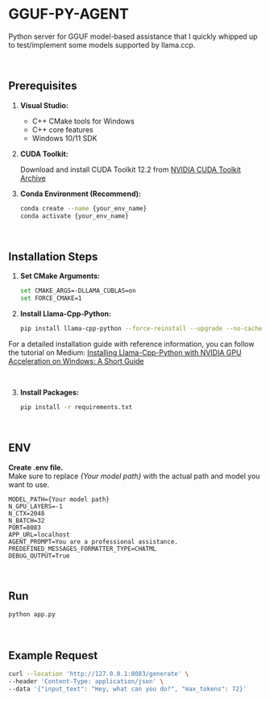 # GGUF-PY-AGENT

Python server for GGUF model-based assistance that I quickly whipped up to test/implement some models supported by llama.ccp.

<br>

## Prerequisites

1. **Visual Studio:**

   - C++ CMake tools for Windows
   - C++ core features
   - Windows 10/11 SDK

2. **CUDA Toolkit:**

   Download and install CUDA Toolkit 12.2 from [NVIDIA CUDA Toolkit Archive](https://developer.nvidia.com/cuda-12-2-0-download-archive?target_os=Windows)


3. **Conda Environment (Recommend):**
   ```bash
   conda create --name {your_env_name}
   conda activate {your_env_name}
   ```
<br>

## Installation Steps

1. **Set CMake Arguments:**

   ```bash
   set CMAKE_ARGS=-DLLAMA_CUBLAS=on
   set FORCE_CMAKE=1

   ```

2. **Install Llama-Cpp-Python:**
   ```bash
   pip install llama-cpp-python --force-reinstall --upgrade --no-cache-dir
   ```

For a detailed installation guide with reference information, you can follow the tutorial on Medium: [Installing Llama-Cpp-Python with NVIDIA GPU Acceleration on Windows: A Short Guide](https://medium.com/@piyushbatra1999/installing-llama-cpp-python-with-nvidia-gpu-acceleration-on-windows-a-short-guide-0dfac475002d)

<br>

3. **Install Packages:**
   ```bash
   pip install -r requirements.txt
   ```
<br>

## ENV
**Create .env file.** \
Make sure to replace *{Your model path}* with the actual path and model you want to use.
```env
MODEL_PATH={Your model path}
N_GPU_LAYERS=-1
N_CTX=2048
N_BATCH=32
PORT=8083
APP_URL=localhost
AGENT_PROMPT=You are a professional assistance.
PREDEFINED_MESSAGES_FORMATTER_TYPE=CHATML
DEBUG_OUTPUT=True
```
<br>

## Run
```bash
python app.py
```

<br>

## Example Request
```bash
curl --location 'http://127.0.0.1:8083/generate' \
--header 'Content-Type: application/json' \
--data '{"input_text": "Hey, what can you do?", "max_tokens": 72}'
```